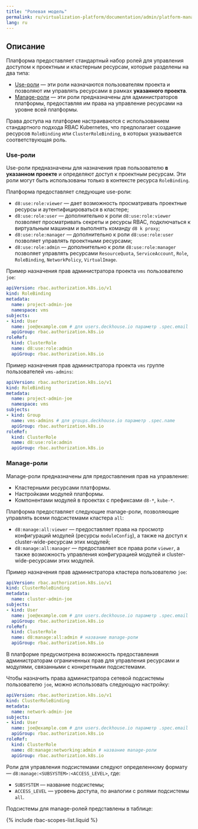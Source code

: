 ```yaml
---
title: "Ролевая модель"
permalink: ru/virtualization-platform/documentation/admin/platform-management/access-control/role-model.html
lang: ru
---
```


## Описание

Платформа предоставляет стандартный набор ролей для управления доступом к проектным и кластерным ресурсам, которые разделены на два типа:

- [Use-роли](#use-роли) — эти роли назначаются пользователям проекта и позволяют им управлять ресурсами в рамках **указанного проекта**.
- [Manage-роли](#manage-роли) — эти роли предназначены для администраторов платформы, предоставляя им права на управление ресурсами на уровне всей платформы.

Права доступа на платформе настраиваются с использованием стандартного подхода RBAC Kubernetes, что предполагает создание ресурсов `RoleBinding` или `ClusterRoleBinding`, в которых указывается соответствующая роль.

### Use-роли

Use-роли предназначены для назначения прав пользователю **в указанном проекте** и определяют доступ к проектным ресурсам. Эти роли могут быть использованы только в контексте ресурса `RoleBinding`.

Платформа предоставляет следующие use-роли:

- `d8:use:role:viewer` — дает возможность просматривать проектные ресурсы и аутентифицироваться в кластере;
- `d8:use:role:user` — дополнительно к роли `d8:use:role:viewer` позволяет просматривать секреты и ресурсы RBAC, подключаться к виртуальным машинам и выполнять команду `d8 k proxy`;
- `d8:use:role:manager` — дополнительно к роли `d8:use:role:user` позволяет управлять проектными ресурсами;
- `d8:use:role:admin` — дополнительно к роли `d8:use:role:manager` позволяет управлять ресурсами `ResourceQuota`, `ServiceAccount`, `Role`, `RoleBinding`, `NetworkPolicy`, `VirtualImage`.

Пример назначения прав администратора проекта `vms` пользователю `joe`:

```yaml
apiVersion: rbac.authorization.k8s.io/v1
kind: RoleBinding
metadata:
  name: project-admin-joe
  namespace: vms
subjects:
- kind: User
  name: joe@example.com # для users.deckhouse.io параметр .spec.email
  apiGroup: rbac.authorization.k8s.io
roleRef:
  kind: ClusterRole
  name: d8:use:role:admin
  apiGroup: rbac.authorization.k8s.io
```

Пример назначения прав администратора проекта `vms` группе пользователей `vms-admins`:

```yaml
apiVersion: rbac.authorization.k8s.io/v1
kind: RoleBinding
metadata:
  name: project-admin-joe
  namespace: vms
subjects:
- kind: Group
  name: vms-admins # для groups.deckhouse.io параметр .spec.name
  apiGroup: rbac.authorization.k8s.io
roleRef:
  kind: ClusterRole
  name: d8:use:role:admin
  apiGroup: rbac.authorization.k8s.io
```

### Manage-роли

Manage-роли предназначены для предоставления прав на управление:

- Кластерными ресурсами платформы.
- Настройками модулей платформы.
- Компонентами модулей в проектах с префиксами `d8-*`, `kube-*`.

Платформа предоставляет следующие manage-роли, позволяющие управлять всеми подсистемами кластера `all`:

- `d8:manage:all:viewer` — предоставляет права на просмотр конфигураций модулей (ресурсы `moduleConfig`), а также на доступ к cluster-wide-ресурсам этих модулей;
- `d8:manage:all:manager` — предоставляет все права роли `viewer`, а также возможность управления конфигурацией модулей и cluster-wide-ресурсами этих модулей.

Пример назначения прав администратора кластера пользователю `joe`:

```yaml
apiVersion: rbac.authorization.k8s.io/v1
kind: ClusterRoleBinding
metadata:
  name: cluster-admin-joe
subjects:
- kind: User
  name: joe@example.com # для users.deckhouse.io параметр .spec.email
  apiGroup: rbac.authorization.k8s.io
roleRef:
  kind: ClusterRole
  name: d8:manage:all:admin # название manage-роли
  apiGroup: rbac.authorization.k8s.io
```

В платформе предусмотрена возможность предоставления администраторам ограниченных прав для управления ресурсами и модулями, связанными с конкретными подсистемами.

Чтобы назначить права администратора сетевой подсистемы пользователю `joe`, можно использовать следующую настройку:

```yaml
apiVersion: rbac.authorization.k8s.io/v1
kind: ClusterRoleBinding
metadata:
  name: network-admin-joe
subjects:
- kind: User
  name: joe@example.com # для users.deckhouse.io параметр .spec.email
  apiGroup: rbac.authorization.k8s.io
roleRef:
  kind: ClusterRole
  name: d8:manage:networking:admin # название manage-роли
  apiGroup: rbac.authorization.k8s.io
```

Роли для управления подсистемами следуют определенному формату — `d8:manage:<SUBSYSTEM>:<ACCESS_LEVEL>`, где:

- `SUBSYSTEM` — название подсистемы;
- `ACCESS_LEVEL` — уровень доступа, по аналогии с ролями подсистемы `all`.

Подсистемы для manage-ролей представлены в таблице:

{% include rbac-scopes-list.liquid %}

